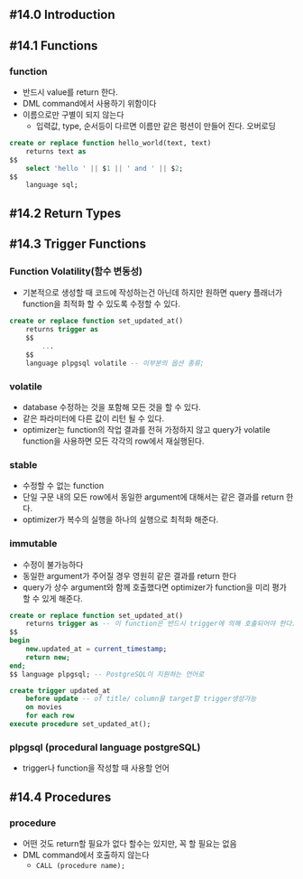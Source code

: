 ## #14.0 Introduction

## #14.1 Functions

### function
- 반드시 value를 return 한다.
- DML command에서 사용하기 위함이다
- 이름으로만 구별이 되지 않는다
	- 입력값, type, 순서등이 다르면 이름만 같은 펑션이 만들어 진다. 오버로딩

```sql
create or replace function hello_world(text, text)
    returns text as
$$
    select 'hello ' || $1 || ' and ' || $2;
$$
    language sql;
```

## #14.2 Return Types

## #14.3 Trigger Functions

### Function Volatility(함수 변동성)
- 기본적으로 생성할 때 코드에 작성하는건 아닌데 하지만 원하면 query 플래너가 function을 최적화 할 수 있도록 수정할 수 있다.

```sql
create or replace function set_updated_at()
    returns trigger as
    $$
		...
    $$
    language plpgsql volatile -- 이부분의 옵션 종류;
```

### volatile
- database 수정하는 것을 포함해 모든 것을 할 수 있다.
- 같은 파라미터에 다른 값이 리턴 될 수 있다.
- optimizer는 function의 작업 결과를 전혀 가정하지 않고 query가 volatile function을 사용하면 모든 각각의 row에서 재실행된다.
### stable
- 수정할 수 없는 function
- 단일 구문 내의 모든 row에서 동일한 argument에 대해서는 같은 결과를 return 한다.
- optimizer가 복수의 실행을 하나의 실행으로 최적화 해준다.

### immutable
- 수정이 불가능하다
- 동일한 argument가 주어질 경우 영원히 같은 결과를 return 한다
- query가 상수 argument와 함께 호출했다면 optimizer가 function을 미리 평가할 수 있게 해준다.

```sql
create or replace function set_updated_at()
    returns trigger as -- 이 function은 반드시 trigger에 의해 호출되어야 한다.
$$
begin
    new.updated_at = current_timestamp;
    return new;
end;
$$ language plpgsql; -- PostgreSQL이 지원하는 언어로

create trigger updated_at
    before update -- of title/ column을 target할 trigger생성가능
    on movies
    for each row
execute procedure set_updated_at();
```
### plpgsql (procedural language postgreSQL)
- trigger나 function을 작성할 때 사용할 언어

## #14.4 Procedures

### procedure
- 어떤 것도 return할 필요가 없다 할수는 있지만, 꼭 할 필요는 없음
- DML command에서 호출하지 않는다
	- `CALL (procedure name);`